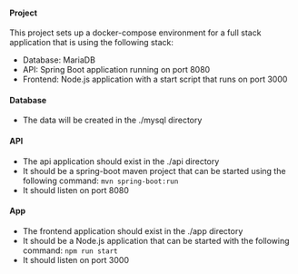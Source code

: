 #### Project
This project sets up a docker-compose environment for a full stack application that is using the following stack:
* Database: MariaDB
* API: Spring Boot application running on port 8080
* Frontend: Node.js application with a start script that runs on port 3000

#### Database
* The data will be created in the ./mysql directory

#### API
* The api application should exist in the ./api directory
* It should be a spring-boot maven project that can be started using the following command:
```mvn spring-boot:run```
* It should listen on port 8080

#### App
* The frontend application should exist in the ./app directory
* It should be a Node.js application that can be started with the following command:
```npm run start```
* It should listen on port 3000